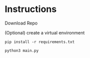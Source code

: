 # Instructions

  Download Repo

  (Optional) create a virtual environment

  ```pip install -r requirements.txt```

  ```python3 main.py```
